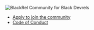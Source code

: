 ![BlackRel Community for Black Devrels](https://user-images.githubusercontent.com/77285384/210414273-f6775b31-6cfb-481a-84f4-96fbe9a46098.png)

- [Apply to join the community](https://docs.google.com/forms/d/e/1FAIpQLSeidgo7dYRQ8H3QQDfrGVbZq4nDBnnFeh8xeGCeCdi99LAKkg/viewform?usp=sf_link)
- [Code of Conduct](https://github.com/BlackRel/.github/blob/main/profile/code_of_conduct.md)
